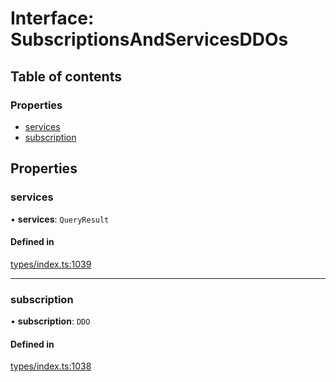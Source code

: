 # Interface: SubscriptionsAndServicesDDOs

## Table of contents

### Properties

- [services](SubscriptionsAndServicesDDOs.md#services)
- [subscription](SubscriptionsAndServicesDDOs.md#subscription)

## Properties

### services

• **services**: `QueryResult`

#### Defined in

[types/index.ts:1039](https://github.com/nevermined-io/react-components/blob/fb2f21e/catalog/src/types/index.ts#L1039)

___

### subscription

• **subscription**: `DDO`

#### Defined in

[types/index.ts:1038](https://github.com/nevermined-io/react-components/blob/fb2f21e/catalog/src/types/index.ts#L1038)
